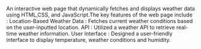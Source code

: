 An interactive web page that dynamically fetches and displays weather data using HTML,CSS, and JavaScript.The key features of the web page include :
Location-Based Weather Data : Fetches current weather conditions based on the user-inputted location.
API : Utilized a weather API to retrieve real-time weather information.
User Interface : Designed a user-friendly interface to display temperature, weather conditions and humidity.
